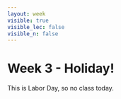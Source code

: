 ```yaml
---
layout: week
visible: true
visible_lec: false
visible_n: false
---
```


# Week 3 - Holiday!

This is Labor Day, so no class today.
